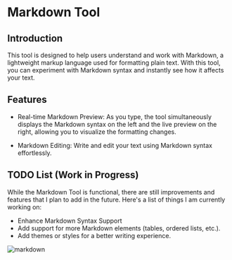 # Markdown Tool

## Introduction

This tool is designed to help users understand and work with Markdown, a lightweight markup language used for formatting plain text. With this tool, you can experiment with Markdown syntax and instantly see how it affects your text.

## Features

- Real-time Markdown Preview: As you type, the tool simultaneously displays the Markdown syntax on the left and the live preview on the right, allowing you to visualize the formatting changes.

- Markdown Editing: Write and edit your text using Markdown syntax effortlessly.

## TODO List (Work in Progress)

While the Markdown Tool is functional, there are still improvements and features that I plan to add in the future. Here's a list of things I am currently working on:

-  Enhance Markdown Syntax Support
-  Add support for more Markdown elements (tables, ordered lists, etc.).
-  Add themes or styles for a better writing experience.

![markdown](https://github.com/Acosta01-dev/READMEmd-Generator/assets/79601880/eee50baf-8c26-40ed-b010-a1d88b144cfb)
